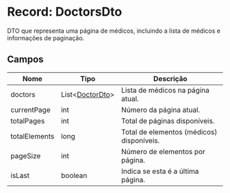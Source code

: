 <h1>Record: DoctorsDto</h1>
<p>DTO que representa uma página de médicos, incluindo a lista de médicos e informações de paginação.</p>

<h2>Campos</h2>
<table>
  <thead>
    <tr>
      <th>Nome</th>
      <th>Tipo</th>
      <th>Descrição</th>
    </tr>
  </thead>
  <tbody>
    <tr>
      <td>doctors</td>
      <td>List&lt;<a href="https://github.com/EricksonLOOP/DoctorProject/blob/main/backend/src/main/java/org/edev/doctorappbackend/Doc/ModulesDoc/UserDoc/DoctorDtoDoc.md">DoctorDto</a>&gt;</td>
      <td>Lista de médicos na página atual.</td>
    </tr>
    <tr>
      <td>currentPage</td>
      <td>int</td>
      <td>Número da página atual.</td>
    </tr>
    <tr>
      <td>totalPages</td>
      <td>int</td>
      <td>Total de páginas disponíveis.</td>
    </tr>
    <tr>
      <td>totalElements</td>
      <td>long</td>
      <td>Total de elementos (médicos) disponíveis.</td>
    </tr>
    <tr>
      <td>pageSize</td>
      <td>int</td>
      <td>Número de elementos por página.</td>
    </tr>
    <tr>
      <td>isLast</td>
      <td>boolean</td>
      <td>Indica se esta é a última página.</td>
    </tr>
  </tbody>
</table>

